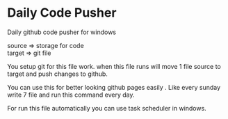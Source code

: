 # Daily Code Pusher
 Daily github code pusher for windows

source  =>  storage for code	
target  =>  git file 

You setup git for this file work.
when this file runs will move 1 file source to target and push changes to github.

You can use this for better looking github pages 	easily . Like every sunday write 7 file and run this command every day. 

For run this file automatically you can use task scheduler in windows.
